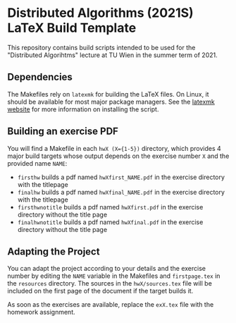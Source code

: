 # Distributed Algorithms (2021S) LaTeX Build Template

This repository contains build scripts intended to be used for the "Distributed Algorihtms" lecture at TU Wien in the summer term of 2021.

## Dependencies

The Makefiles rely on `latexmk` for building the LaTeX files. On Linux, it
should be available for most major package managers. See the
[latexmk website](https://mg.readthedocs.io/latexmk.html) for more information on
installing the script. 

## Building an exercise PDF

You will find a Makefile in each `hwX (X={1-5})` directory, which provides 4
major build targets whose output depends on the exercise number `X` and the
provided name `NAME`:

- `firsthw` builds a pdf named `hwXfirst_NAME.pdf` in the exercise directory
with the titlepage
- `finalhw` builds a pdf named `hwXfinal_NAME.pdf` in the exercise directory
with the titlepage
- `firsthwnotitle` builds a pdf named `hwXfirst.pdf` in the exercise
directory without the title page
- `finalhwnotitle` builds a pdf named `hwXfinal.pdf` in the exercise
directory without the title page

## Adapting the Project

You can adapt the project according to your details and the exercise number by editing
the `NAME` variable in the Makefiles and `firstpage.tex` in the `resources` directory. 
The sources in the `hwX/sources.tex` file will be included on the first page of the document if the target builds it. 

As soon as the exercises are available, replace the `exX.tex` file with the
homework assignment.
